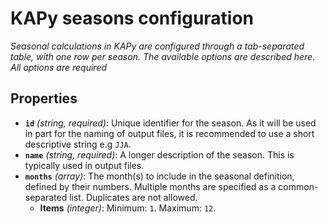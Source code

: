 # KAPy seasons configuration

*Seasonal calculations in KAPy are configured through a tab-separated table, with one row per season. The available options are described here. All options are required*

## Properties

- **`id`** *(string, required)*: Unique identifier for the season. As it will be used in part for the naming of output files, it is recommended to use a short descriptive string e.g `JJA`.
- **`name`** *(string, required)*: A longer description of the season. This is typically used in output files.
- **`months`** *(array)*: The month(s) to include in the seasonal definition, defined by their numbers. Multiple months are specified as a common-separated list. Duplicates are not allowed.
  - **Items** *(integer)*: Minimum: `1`. Maximum: `12`.
